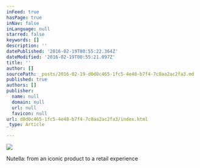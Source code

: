 ```yaml
---
inFeed: true
hasPage: true
inNav: false
inLanguage: null
starred: false
keywords: []
description: ''
datePublished: '2016-02-19T00:55:22.364Z'
dateModified: '2016-02-19T00:55:21.097Z'
title: ''
author: []
sourcePath: _posts/2016-02-19-d0d0c465-1fc5-4e48-b7f4-7c0aa2ac2fa3.md
published: true
authors: []
publisher:
  name: null
  domain: null
  url: null
  favicon: null
url: d0d0c465-1fc5-4e48-b7f4-7c0aa2ac2fa3/index.html
_type: Article

---
```

![](https://s3-us-west-2.amazonaws.com/the-grid-img/p/a50ffe44bc23c7fde696a5adbd2e737f968a8db6.jpg)

Nutella: from an iconic product to a retail experience